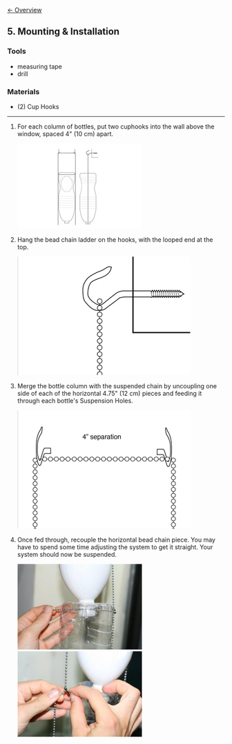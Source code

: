 [&larr; Overview](index.md)

## 5. Mounting & Installation

### Tools

* measuring tape
* drill

### Materials

* (2) Cup Hooks

***

1. For each column of bottles, put two cuphooks into the wall above the window, spaced 4" (10 cm) apart.

    ![](images/5_0.jpg)

2. Hang the bead chain ladder on the hooks, with the looped end at the top.

    ![](images/5_1.jpg)

3. Merge the bottle column with the suspended chain by uncoupling one side of each of the horizontal 4.75" (12 cm) pieces and feeding it through each bottle's Suspension Holes.

    ![](images/5_2.jpg)

4. Once fed through, recouple the horizontal bead chain piece. You may have to spend some time adjusting the system to get it straight. Your system should now be suspended.

    ![](images/5_3.jpg)

